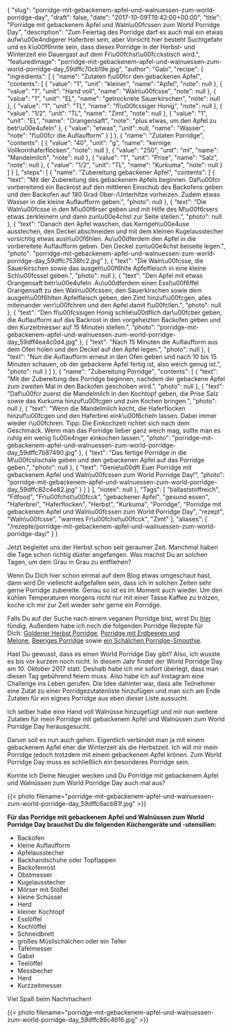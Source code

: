 {
    "slug": "porridge-mit-gebackenem-apfel-und-walnuessen-zum-world-porridge-day",
    "draft": false,
    "date": "2017-10-09T19:42:00+00:00",
    "title": "Porridge mit gebackenem Apfel und Waln\u00fcssen zum World Porridge Day",
    "description": "Zum Feiertag des Porridge darf es auch mal ein etwas aufw\u00e4ndigerer Haferbrei sein, aber Vorsicht hier besteht Suchtgefahr und es k\u00f6nnte sein, dass dieses Porridge in der Herbst- und Winterzeit ein Dauergast auf dem Fr\u00fchst\u00fcckstisch wird.",
    "featuredImage": "porridge-mit-gebackenem-apfel-und-walnuessen-zum-world-porridge-day_59dffc70cb19e.jpg",
    "author": "Gabi",
    "recipe": {
        "ingredients": [
            {
                "name": "Zutaten f\u00fcr den gebackenen Apfel",
                "contents": [
                    {
                        "value": "1",
                        "unit": "kleiner",
                        "name": "Apfel",
                        "note": null
                    },
                    {
                        "value": "1",
                        "unit": "Hand voll",
                        "name": "Waln\u00fcsse",
                        "note": null
                    },
                    {
                        "value": "1",
                        "unit": "EL",
                        "name": "getrocknete Sauerkirschen",
                        "note": null
                    },
                    {
                        "value": "1",
                        "unit": "TL",
                        "name": "fl\u00fcssiger Honig",
                        "note": null
                    },
                    {
                        "value": "1\/2",
                        "unit": "TL",
                        "name": "Zimt",
                        "note": null
                    },
                    {
                        "value": "1",
                        "unit": "EL",
                        "name": "Orangensaft",
                        "note": "plus etwas, um den Apfel zu betr\u00e4ufeln"
                    },
                    {
                        "value": "etwas",
                        "unit": null,
                        "name": "Wasser",
                        "note": "f\u00fcr die Auflaufform"
                    }
                ]
            },
            {
                "name": "Zutaten Porridge",
                "contents": [
                    {
                        "value": "40",
                        "unit": "g",
                        "name": "kernige Vollkornhaferflocken",
                        "note": null
                    },
                    {
                        "value": "250",
                        "unit": "ml",
                        "name": "Mandelmilch",
                        "note": null
                    },
                    {
                        "value": "1",
                        "unit": "Prise",
                        "name": "Salz",
                        "note": null
                    },
                    {
                        "value": "1\/2",
                        "unit": "TL",
                        "name": "Kurkuma",
                        "note": null
                    }
                ]
            }
        ],
        "steps": [
            {
                "name": "Zubereitung gebackener Apfel",
                "contents": [
                    {
                        "text": "Mit der Zubereitung des gebackenem Apfels beginnen. Daf\u00fcr vorbereitend ein Backrost auf den mittleren Einschub des Backofens geben und den Backofen auf 180 Grad Ober-\/Unterhitze vorheizen. Zudem etwas Wasser in die kleine Auflaufform geben.",
                        "photo": null
                    },
                    {
                        "text": "Die Waln\u00fcsse in den M\u00f6rser geben und mit Hilfe des M\u00f6rsers etwas zerkleinern und dann zun\u00e4chst zur Seite stellen.",
                        "photo": null
                    },
                    {
                        "text": "Danach den Apfel waschen, das Kerngeh\u00e4use ausstechen, den Deckel abschneiden und mit dem kleinen Kugelausstecher vorsichtig etwas aush\u00f6hlen. Au\u00dferdem den Apfel in die vorbereitete Auflaufform geben. Den Deckel zun\u00e4chst beiseite legen.",
                        "photo": "porridge-mit-gebackenem-apfel-und-walnuessen-zum-world-porridge-day_59dffc7538fc2.jpg"
                    },
                    {
                        "text": "Die Waln\u00fcsse, die Sauerkirschen sowie das ausgeh\u00f6hlte Apfelfleisch in eine kleine Sch\u00fcssel geben.",
                        "photo": null
                    },
                    {
                        "text": "Den Apfel mit etwas Orangensaft betr\u00e4ufeln. Au\u00dferdem einen Essl\u00f6ffel Orangensaft zu den Waln\u00fcssen, den Sauerkirschen sowie dem ausgeh\u00f6hlten Apfelfleisch geben, den Zimt hinzuf\u00fcgen, alles miteinander verr\u00fchren und den Apfel damit f\u00fcllen.",
                        "photo": null
                    },
                    {
                        "text": "Den fl\u00fcssigen Honig schlie\u00dflich dar\u00fcber geben, die Auflaufform auf das Backrost in den vorgeheizten Backofen geben und den Kurzeitmesser auf 15 Minuten stellen.",
                        "photo": "porridge-mit-gebackenem-apfel-und-walnuessen-zum-world-porridge-day_59dff4ea4c0d4.jpg"
                    },
                    {
                        "text": "Nach 15 Minuten die Auflaufform aus dem Ofen holen und den Deckel auf den Apfel legen.",
                        "photo": null
                    },
                    {
                        "text": "Nun die Auflaufform erneut in den Ofen geben und nach 10 bis 15 Minuten schauen, ob der gebackene Apfel fertig ist, also weich genug ist.",
                        "photo": null
                    }
                ]
            },
            {
                "name": "Zubereitung Porridge",
                "contents": [
                    {
                        "text": "Mit der Zubereitung des Porridge beginnen, nachdem der gebackene Apfel zum zweiten Mal in den Backofen geschoben wird.",
                        "photo": null
                    },
                    {
                        "text": "Daf\u00fcr zuerst die Mandelmilch in den Kochtopf geben, die Prise Salz sowie das Kurkuma hinzuf\u00fcgen und zum Kochen bringen.",
                        "photo": null
                    },
                    {
                        "text": "Wenn die Mandelmilch kocht, die Haferflocken hinzuf\u00fcgen und den Haferbrei eink\u00f6cheln lassen. Dabei immer wieder r\u00fchren. Tipp: Die Einkochzeit richtet sich nach dem Geschmack. Wenn man das Porridge lieber ganz weich mag, sollte man es ruhig ein wenig l\u00e4nger einkochen lassen.",
                        "photo": "porridge-mit-gebackenem-apfel-und-walnuessen-zum-world-porridge-day_59dffc7b87490.jpg"
                    },
                    {
                        "text": "Das fertige Porridge in die M\u00fcslischale geben und den gebackenen Apfel auf das Porridge geben.",
                        "photo": null
                    },
                    {
                        "text": "Genie\u00dft Euer Porridge mit gebackenem Apfel und Waln\u00fcssen zum World Porridge Day!",
                        "photo": "porridge-mit-gebackenem-apfel-und-walnuessen-zum-world-porridge-day_59dffc82c4e82.jpg"
                    }
                ]
            }
        ],
        "notes": null
    },
    "Tags": [
        "ballaststoffreich",
        "Fitfood",
        "Fr\u00fchst\u00fcck",
        "gebackener Apfel",
        "gesund essen",
        "Haferbrei",
        "Haferflocken",
        "Herbst",
        "Kurkuma",
        "Porridge",
        "Porridge mit gebackenem Apfel und Waln\u00fcssen zum World Porridge Day",
        "rezept",
        "Waln\u00fcsse",
        "warmes Fr\u00fchst\u00fcck",
        "Zimt"
    ],
    "aliases": [
        "\/rezepte\/porridge-mit-gebackenem-apfel-und-walnuessen-zum-world-porridge-day\/"
    ]
}

Jetzt begleitet uns der Herbst schon seit geraumer Zeit. Manchmal haben die Tage schon richtig düster angefangen. Was machst Du an solchen Tagen, um dem Grau in Grau zu entfliehen?

Wenn Du Dich hier schon einmal auf dem Blog etwas umgeschaut hast, dann wird Dir vielleicht aufgefallen sein, dass ich in solchen Zeiten sehr gerne Porridge zubereite. Genau so ist es im Moment auch wieder. Um den kühlen Temperaturen morgens nicht nur mit einer Tasse Kaffee zu trotzen, koche ich mir zur Zeit wieder sehr gerne ein Porridge.

Falls Du auf der Suche nach einem veganen Porridge bist, wirst Du [hier][1] fündig. Außerdem habe ich noch die folgenden Porridge Rezepte für Dich: [Goldener Herbst Porridge][2], [Porridge mit Erdbeeren und Melone](https://kochfokus.de/rezepte/porridge-mit-erdbeeren-und-melone/ "Porridge mit Erdbeeren und Melone"), [Beeriges Porridge](https://kochfokus.de/rezepte/beeriges-porridge/ "Beeriges Porridge") sowie [ein Schälchen Porridge-Smoothie](https://kochfokus.de/rezepte/das-perfekte-fruehstueck-ein-schaelchen-porridge-smoothie/ "ein Schälchen Porridge-Smoothie").

Hast Du gewusst, dass es einen World Porridge Day gibt? Also, ich wusste es bis vor kurzem noch nicht. In diesem Jahr findet der World Porridge Day am 10. Oktober 2017 statt. Deshalb habe ich mir sofort überlegt, dass man diesen Tag gebührend feiern muss. Also habe ich auf Instagram eine Challenge ins Leben gerufen. Die Idee dahinter war, dass alle Teilnehmer eine Zutat zu einer Porridgezutatenliste hinzufügen und man sich am Ende Zutaten für ein eignes Porridge aus eben dieser Liste aussucht.

Ich selber habe eine Hand voll Walnüsse hinzugefügt und mir nun weitere Zutaten für mein Porridge mit gebackenem Apfel und Walnüssen zum World Porridge Day herausgesucht.

Darum soll es nun auch gehen. Eigentlich verbindet man ja mit einem gebackenem Apfel eher die Winterzeit als die Herbstzeit. Ich will mir mein Porridge jedoch trotzdem mit einem gebackenem Apfel krönen. Zum World Porridge Day muss es schließlich ein besonderes Porridge sein.

Konnte ich Deine Neugier wecken und Du Porridge mit gebackenem Apfel und Walnüssen zum World Porridge Day auch mal aus?

{{< photo filename="porridge-mit-gebackenem-apfel-und-walnuessen-zum-world-porridge-day_59dffc6acb81f.jpg" >}}

**Für das Porridge mit gebackenem Apfel und Walnüssen zum World Porridge Day brauchst Du die folgenden Küchengeräte und -utensilien:**

 * Backofen
 * kleine Auflaufform
 * Apfelausstecher
 * Backhandschuhe oder Topflappen
 * Backofenrost
 * Obstmesser
 * Kugelausstecher
 * Mörser mit Stößel
 * kleine Schüssel
 * Herd
 * kleiner Kochtopf
 * Esslöffel
 * Kochlöffel
 * Schneidbrett
 * großes Müslischälchen oder ein Teller
 * Tafelmesser
 * Gabel
 * Teelöffel
 * Messbecher
 * Herd
 * Kurzzeitmesser

Viel Spaß beim Nachmachen!

{{< photo filename="porridge-mit-gebackenem-apfel-und-walnuessen-zum-world-porridge-day_59dffc89c4616.jpg" >}}





 [1]: https://kochfokus.de/rezepte/veganes-mandel-porridge/
 [2]: https://kochfokus.de/rezepte/goldener-herbst-porridge/